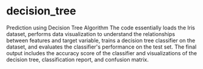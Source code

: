 # decision_tree
Prediction using Decision Tree  Algorithm
The code essentially loads the Iris dataset, performs data visualization to understand the relationships between features and target variable, trains a decision tree classifier on the dataset, and evaluates the classifier's performance on the test set. The final output includes the accuracy score of the classifier and visualizations of the decision tree, classification report, and confusion matrix.

